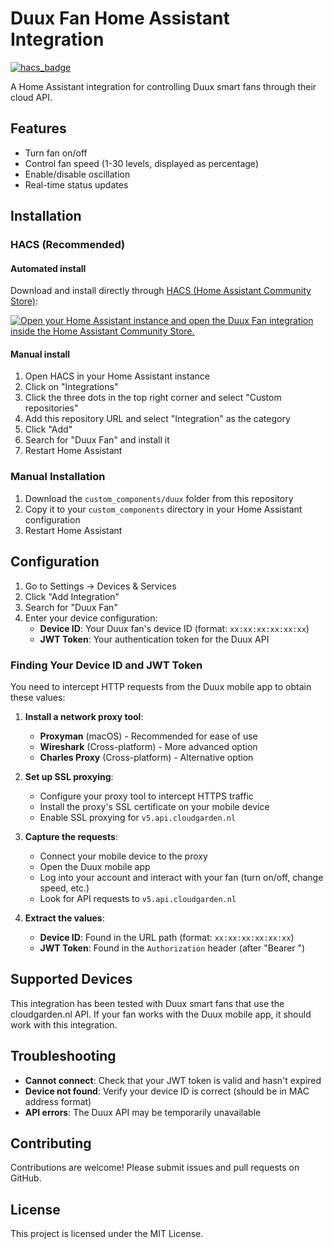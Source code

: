 # Duux Fan Home Assistant Integration

[![hacs_badge](https://img.shields.io/badge/HACS-Custom-orange.svg)](https://github.com/custom-components/hacs)

A Home Assistant integration for controlling Duux smart fans through their cloud API.

## Features

- Turn fan on/off
- Control fan speed (1-30 levels, displayed as percentage)
- Enable/disable oscillation
- Real-time status updates

## Installation

### HACS (Recommended)

#### Automated install 

Download and install directly through [HACS (Home Assistant Community Store)](https://hacs.xyz/): 

[![Open your Home Assistant instance and open the Duux Fan integration inside the Home Assistant Community Store.](https://my.home-assistant.io/badges/hacs_repository.svg)](https://my.home-assistant.io/redirect/hacs_repository/?owner=gisselin&repository=ha-duux&category=integration) 

#### Manual install 

1. Open HACS in your Home Assistant instance
2. Click on "Integrations"
3. Click the three dots in the top right corner and select "Custom repositories"
4. Add this repository URL and select "Integration" as the category
5. Click "Add"
6. Search for "Duux Fan" and install it
7. Restart Home Assistant

### Manual Installation

1. Download the `custom_components/duux` folder from this repository
2. Copy it to your `custom_components` directory in your Home Assistant configuration
3. Restart Home Assistant

## Configuration

1. Go to Settings → Devices & Services
2. Click "Add Integration"
3. Search for "Duux Fan"
4. Enter your device configuration:
   - **Device ID**: Your Duux fan's device ID (format: `xx:xx:xx:xx:xx:xx`)
   - **JWT Token**: Your authentication token for the Duux API

### Finding Your Device ID and JWT Token

You need to intercept HTTP requests from the Duux mobile app to obtain these values:

1. **Install a network proxy tool**:
   - **Proxyman** (macOS) - Recommended for ease of use
   - **Wireshark** (Cross-platform) - More advanced option
   - **Charles Proxy** (Cross-platform) - Alternative option

2. **Set up SSL proxying**:
   - Configure your proxy tool to intercept HTTPS traffic
   - Install the proxy's SSL certificate on your mobile device
   - Enable SSL proxying for `v5.api.cloudgarden.nl`

3. **Capture the requests**:
   - Connect your mobile device to the proxy
   - Open the Duux mobile app
   - Log into your account and interact with your fan (turn on/off, change speed, etc.)
   - Look for API requests to `v5.api.cloudgarden.nl`

4. **Extract the values**:
   - **Device ID**: Found in the URL path (format: `xx:xx:xx:xx:xx:xx`)
   - **JWT Token**: Found in the `Authorization` header (after "Bearer ")

## Supported Devices

This integration has been tested with Duux smart fans that use the cloudgarden.nl API. If your fan works with the Duux mobile app, it should work with this integration.

## Troubleshooting

- **Cannot connect**: Check that your JWT token is valid and hasn't expired
- **Device not found**: Verify your device ID is correct (should be in MAC address format)
- **API errors**: The Duux API may be temporarily unavailable

## Contributing

Contributions are welcome! Please submit issues and pull requests on GitHub.

## License

This project is licensed under the MIT License.